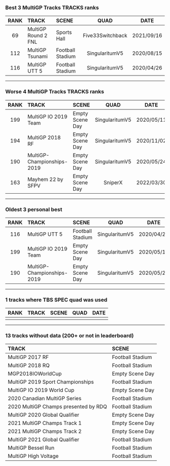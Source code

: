 ### Best 3 MultiGP Tracks TRACKS ranks
|RANK|TRACK|SCENE|QUAD|DATE|
|:---:|:---|:---|:---:|:---:|
|69|MultiGP Round 2 FNL|Sports Hall|Five33Switchback|2021/09/16|
|112|MultiGP Tsunami|Football Stadium|SingularitumV5|2020/08/15|
|116|MultiGP UTT 5|Football Stadium|SingularitumV5|2020/04/26|
---
### Worse 4 MultiGP Tracks TRACKS ranks
|RANK|TRACK|SCENE|QUAD|DATE|
|:---:|:---|:---|:---:|:---:|
|199|MultiGP IO 2019 Team|Empty Scene Day|SingularitumV5|2020/05/11|
|194|MultiGP 2018 RF|Empty Scene Day|SingularitumV5|2020/11/02|
|190|MultiGP-Championships-2019|Empty Scene Day|SingularitumV5|2020/05/24|
|163|Mayhem 22 by SFPV|Empty Scene Day|SniperX|2022/03/30|
---
### Oldest 3 personal best
|RANK|TRACK|SCENE|QUAD|DATE|
|:---:|:---|:---|:---:|:---:|
|116|MultiGP UTT 5|Football Stadium|SingularitumV5|2020/04/26|
|199|MultiGP IO 2019 Team|Empty Scene Day|SingularitumV5|2020/05/11|
|190|MultiGP-Championships-2019|Empty Scene Day|SingularitumV5|2020/05/24|
---
### 1 tracks where TBS SPEC quad was used
|RANK|TRACK|SCENE|QUAD|DATE|
|:---:|:---|:---|:---:|:---:|
||||||
---
### 13 tracks without data (200+ or not in leaderboard)
|TRACK|SCENE|
|:---|:---|
|MultiGP 2017 RF|Football Stadium|
|MultiGP 2018 RQ|Football Stadium|
|MGP2018IOWorldCup|Empty Scene Day|
|MultiGP 2019 Sport Championships|Football Stadium|
|MultiGP IO 2019 World Cup|Empty Scene Day|
|2020 Canadian MultiGP Series|Football Stadium|
|2020 MultiGP Champs presented by RDQ|Football Stadium|
|MultiGP 2020 Global Qualifier|Empty Scene Day|
|2021 MultiGP Champs Track 1|Empty Scene Day|
|2021 MultiGP Champs Track 2|Empty Scene Day|
|MultiGP 2021 Global Qualifier|Football Stadium|
|MultiGP Bessel Run|Football Stadium|
|MultiGP High Voltage|Football Stadium|
